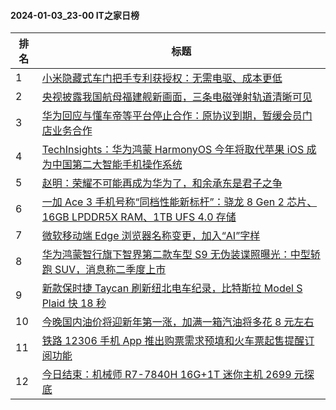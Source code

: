 #### 2024-01-03_23-00  IT之家日榜

| 排名 | 标题|
| --- | ---|
| 1 | [小米隐藏式车门把手专利获授权：无需电驱、成本更低](https://www.ithome.com/0/743/084.htm) |
| 2 | [央视披露我国航母福建舰新画面，三条电磁弹射轨道清晰可见](https://www.ithome.com/0/743/059.htm) |
| 3 | [华为回应与懂车帝等平台停止合作：原协议到期，暂缓会员门店业务合作](https://www.ithome.com/0/743/102.htm) |
| 4 | [TechInsights：华为鸿蒙 HarmonyOS 今年将取代苹果 iOS 成为中国第二大智能手机操作系统](https://www.ithome.com/0/743/110.htm) |
| 5 | [赵明：荣耀不可能再成为华为了，和余承东是君子之争](https://www.ithome.com/0/743/154.htm) |
| 6 | [一加 Ace 3 手机号称“同档性能新标杆”：骁龙 8 Gen 2 芯片、16GB LPDDR5X RAM、1TB UFS 4.0 存储](https://www.ithome.com/0/743/097.htm) |
| 7 | [微软移动端 Edge 浏览器名称变更，加入“AI”字样](https://www.ithome.com/0/743/016.htm) |
| 8 | [华为鸿蒙智行旗下智界第二款车型 S9 无伪装谍照曝光：中型轿跑 SUV，消息称二季度上市](https://www.ithome.com/0/743/140.htm) |
| 9 | [新款保时捷 Taycan 刷新纽北电车纪录，比特斯拉 Model S Plaid 快 18 秒](https://www.ithome.com/0/743/041.htm) |
| 10 | [今晚国内油价将迎新年第一涨，加满一箱汽油将多花 8 元左右](https://www.ithome.com/0/743/170.htm) |
| 11 | [铁路 12306 手机 App 推出购票需求预填和火车票起售提醒订阅功能](https://www.ithome.com/0/743/060.htm) |
| 12 | [今日结束：机械师 R7-7840H 16G+1T 迷你主机 2699 元探底](https://www.ithome.com/0/743/014.htm) |
